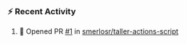 ### :zap: Recent Activity

<!--START_SECTION:activity-->
1. 💪 Opened PR [#1](https://github.com/smerlosr/taller-actions-script/pull/1) in [smerlosr/taller-actions-script](https://github.com/smerlosr/taller-actions-script)
<!--END_SECTION:activity-->
